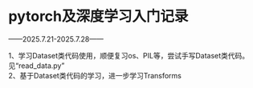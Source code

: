 # pytorch及深度学习入门记录
  ——2025.7.21-2025.7.28——
  
  1、学习Dataset类代码使用，顺便复习os、PIL等，尝试手写Dataset类代码。见“read_data.py”  
  2、基于Dataset类代码的学习，进一步学习Transforms  

